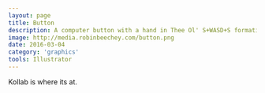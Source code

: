 ```yaml
---
layout: page
title: Button
description: A computer button with a hand in Thee Ol' S+WASD+S formation
image: http://media.robinbeechey.com/button.png
date: 2016-03-04
category: 'graphics'
tools: Illustrator
---
```


Kollab is where its at.
